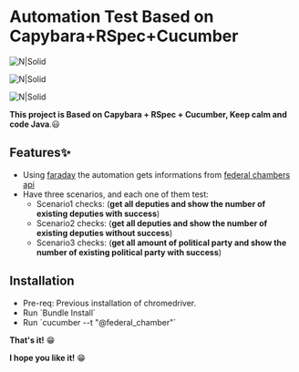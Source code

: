 # Automation Test Based on Capybara+RSpec+Cucumber

![N|Solid](https://cdn.iconscout.com/icon/free/png-256/ruby-47-1175102.png)

![N|Solid](https://images.opencollective.com/rspec/d16f54d/logo.png)

![N|Solid](https://cdn.iconscout.com/icon/free/png-256/cucumber-129-1175199.png)


**This project is  Based on Capybara + RSpec + Cucumber, Keep calm and code Java**.😃

## Features✨

- Using [faraday](https://github.com/lostisland/faraday) the automation gets informations from [federal chambers api](https://dadosabertos.camara.leg.br/swagger/api.html)
- Have three scenarios, and each one of them test:
    - Scenario1 checks:
    (**get all deputies and show the number of existing deputies with success**)
    - Scenario2 checks:
    (**get all deputies and show the number of existing deputies without success**)
    - Scenario3 checks:
    (**get all amount of political party and show the number of existing political party with success**)

## Installation

- Pre-req: Previous installation of chromedriver.
- Run ´Bundle Install´
- Run ´cucumber --t "@federal_chamber"´

**That's it!** 😁

**I hope you like it!** 😁
